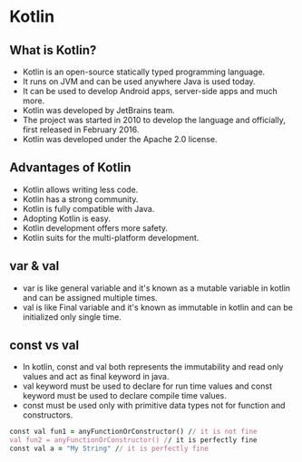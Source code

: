 
# Kotlin

## What is Kotlin?

- Kotlin is an open-source statically typed programming language.
- It runs on JVM and can be used anywhere Java is used today.
- It can be used to develop Android apps, server-side apps and much more.
- Kotlin was developed by JetBrains team.
- The project was started in 2010 to develop the language and officially, first released in February 2016.
- Kotlin was developed under the Apache 2.0 license.

## Advantages of Kotlin

- Kotlin allows writing less code.
- Kotlin has a strong community.
- Kotlin is fully compatible with Java.
- Adopting Kotlin is easy.
- Kotlin development offers more safety.
- Kotlin suits for the multi-platform development.

## var & val

- var is like general variable and it's known as a mutable variable in kotlin and can be assigned multiple times.
- val is like Final variable and it's known as immutable in kotlin and can be initialized only single time.

## const vs val

- In kotlin, const and val both represents the immutability and read only values and act as final keyword in java.
- val keyword must be used to declare for run time values and const keyword must be used to declare compile time values.
- const must be used only with primitive data types not for function and constructors.

```ruby
const val fun1 = anyFunctionOrConstructor() // it is not fine
val fun2 = anyFunctionOrConstructor() // it is perfectly fine      
const val a = "My String" // it is perfectly fine
```
